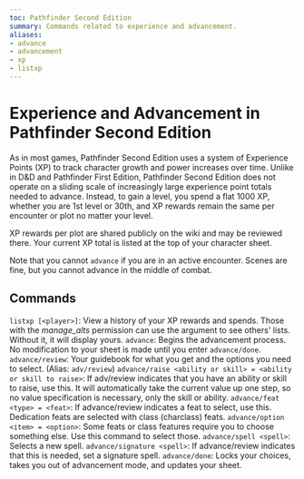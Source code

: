 ```yaml
---
toc: Pathfinder Second Edition
summary: Commands related to experience and advancement.
aliases:
- advance
- advancement
- xp
- listxp
---
```


# Experience and Advancement in Pathfinder Second Edition

As in most games, Pathfinder Second Edition uses a system of Experience Points (XP) to track character growth and power increases over time. Unlike in D&D and Pathfinder First Edition, Pathfinder Second Edition does not operate on a sliding scale of increasingly large experience point totals needed to advance. Instead, to gain a level, you spend a flat 1000 XP, whether you are 1st level or 30th, and XP rewards remain the same per encounter or plot no matter your level. 

XP rewards per plot are shared publicly on the wiki and may be reviewed there. Your current XP total is listed at the top of your character sheet. 

Note that you cannot `advance` if you are in an active encounter. Scenes are fine, but you cannot advance in the middle of combat.

## Commands

`listxp [<player>]`: View a history of your XP rewards and spends. Those with the _manage_alts_ permission can use the argument to see others' lists. Without it, it will display yours.
`advance`: Begins the advancement process. No modification to your sheet is made until you enter `advance/done`. 
`advance/review`: Your guidebook for what you get and the options you need to select. (Alias: `adv/review`)
`advance/raise <ability or skill> = <ability or skill to raise>`: If adv/review indicates that you have an ability or skill to raise, use this. It will automatically take the current value up one step, so no value specification is necessary, only the skill or ability.
`advance/feat <type> = <feat>`: If advance/review indicates a feat to select, use this. Dedication feats are selected with class (charclass) feats.
`advance/option <item> = <option>`: Some feats or class features require you to choose something else. Use this command to select those.
`advance/spell <spell>`: Selects a new spell. 
`advance/signature <spell>`: If advance/review indicates that this is needed, set a signature spell. 
`advance/done`: Locks your choices, takes you out of advancement mode, and updates your sheet. 